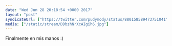 ```yaml
---
date: "Wed Jun 28 20:18:54 +0000 2017"
layout: "post"
syndicateUrl: ["https://twitter.com/pudymody/status/880158589473751041"]
media: ["/static/stream/DDbzhNrXcAIgih6.jpg"]
---
```

Finalmente en mis manos :) 